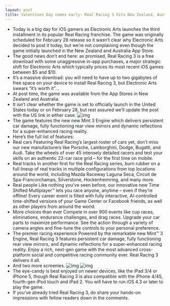 ```yaml
---
layout: post
title: Valentines Day comes early- Real Racing 3 hits New Zealand, Australia
---
```

* Today is a big day for iOS gamers as Electronic Arts launches the third installment in its popular Real Racing franchise. The game was originally scheduled for February 28 release so it wasn’t clear why Electronic Arts decided to post it today, but we’re not complaining even though the game initially launched in the New Zealand and Australia App Store.
* The good news don’t end here: as promised, Real Racing 3 is a free download with some unaggressive in-app purchases, a major strategic shift for Electronic Arts which typically prices its most recent iOS games between $5 and $10.
* It’s a massive download: you will need to have up to two gigabytes of free space on your device to install Real Racing 3, but Electronic Arts swears “it’s worth it”…
* At post time, the game was available from the App Stores in New Zealand and Australia.
* It isn’t clear whether the game is set to officially launch in the United States today or on February 28, but rest assured we’ll update the post with the US link in either case.
![img](http://media.idownloadblog.com/wp-content/uploads/2013/02/Real-Racing-3-1.0-for-iOS-iPad-screenshot-001.jpg)
* The game features the new new Mint 3 Engine which delivers persistent car damage, fully functioning rear view mirrors and dynamic reflections for a super-enhanced racing reality.
* Here’s the full list of features:
* Real cars Featuring Real Racing’s largest roster of cars yet, don’t miss our new manufacturers like Porsche, Lamborghini, Dodge, Bugatti, and Audi. Take the wheels of over 45 intensely detailed racers and test your skills on an authentic 22-car race grid – for the first time on mobile.
* Real tracks In another first for the Real Racing series, burn rubber on a full lineup of real tracks in multiple configurations from top locations around the world, including Mazda Raceway Laguna Seca, Circuit de Spa-Francorchamps, Silverstone, Hockenheimring, and many more.
* Real people Like nothing you’ve seen before, our innovative new Time Shifted Multiplayer™ lets you race anyone, anytime – even if they’re offline! Every career event is filled with fully interactive, AI-controlled time-shifted versions of your Game Center or Facebook friends, as well as other players from around the world.
* More choices than ever Compete in over 900 events like cup races, eliminations, endurance challenges, and drag races. Upgrade your car parts to maximize performance. See the action through a variety of camera angles and fine-tune the controls to your personal preference.
* The premier racing experience Powered by the remarkable new Mint™ 3 Engine, Real Racing 3 features persistent car damage, fully functioning rear view mirrors, and dynamic reflections for a super-enhanced racing reality. Enjoy a rich, next-gen game with the most advanced cross-platform social and competitive racing community ever. Real Racing 3 delivers it all.
* And two more screenies.
![img](http://media.idownloadblog.com/wp-content/uploads/2013/02/Real-Racing-3-1.0-for-iOS-iPad-screenshot-002.jpg)
![img](http://media.idownloadblog.com/wp-content/uploads/2013/02/Real-Racing-3-1.0-for-iOS-iPad-screenshot-003.jpg)
* The eye-candy is best enjoyed on newer devices, like the iPad 3/4 or iPhone 5, though Real Racing 3 is also compatible with the iPhone 4/4S, fourth-gen iPod touch and iPad 2. You will have to run iOS 4.3 or later to play the game.
* If you’ve already tried Real Racing 3, do share your hands-on impressions with fellow readers down in the comments.

